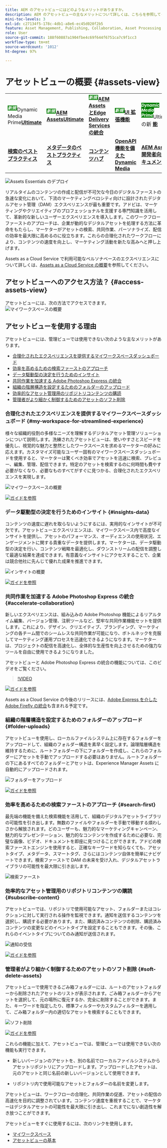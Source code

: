 ```yaml
---
title: AEM のアセットビューにはどのようなメリットがありますか。
description: AEM のアセットビューの主なメリットについて詳しくは、こちらを参照してください。アドビは、マーケティングやクリエイティブのプロフェッショナルを支援する専門知識を活用して、革新的な新しいユーザーエクスペリエンスを導入します。
mini-toc-levels: 3
exl-id: c27134f5-178c-4db1-a8e6-ec45d020f2b5
feature: Asset Management, Publishing, Collaboration, Asset Processing
role: User
source-git-commit: 188f60887a1904fbe4c69f644f6751ca7c9f1cc3
workflow-type: tm+mt
source-wordcount: '1012'
ht-degree: 97%

---
```


# アセットビューの概要 {#assets-view}

<table>
    <tr>
        <td>
            <sup style= "background-color:#008000; color:#FFFFFF; font-weight:bold"><i> 新規 </i></sup>Dynamic Media Prime<a href="/help/assets/dynamic-media/dm-prime-ultimate.md"><b>Ultimate</b></a>
        </td>
        <td>
            <sup style= "background-color:#008000; color:#FFFFFF; font-weight:bold"><i> 新規 </i></sup> <a href="/help/assets/assets-ultimate-overview.md"><b>AEM AssetsUltimate</b></a>
        </td>
        <td>
            <sup style= "background-color:#008000; color:#FFFFFF; font-weight:bold"><i> 新規 </i></sup> <a href="/help/assets/integrate-aem-assets-edge-delivery-services.md"><b>AEM AssetsとEdge Delivery Servicesの統合 </b></a>
        </td>
        <td>
            <sup style= "background-color:#008000; color:#FFFFFF; font-weight:bold"><i> 新規 </i></sup><a href="/help/assets/aem-assets-view-ui-extensibility.md"><b>UI 拡張機能 </b></a>
        </td>
          <td>
            <sup style= "background-color:#008000; color:#FFFFFF; font-weight:bold"><i>Dynamic Media Prime</i></sup>Ultimateの新 <a href="/help/assets/dynamic-media/enable-dynamic-media-prime-and-ultimate.md"><b> 能 </b></a>
        </td>
    </tr>
    <tr>
        <td>
            <a href="/help/assets/search-best-practices.md"><b>検索のベストプラクティス</b></a>
        </td>
        <td>
            <a href="/help/assets/metadata-best-practices.md"><b>メタデータのベストプラクティス</b></a>
        </td>
        <td>
            <a href="/help/assets/product-overview.md"><b>コンテンツハブ</b></a>
        </td>
        <td>
            <a href="/help/assets/dynamic-media-open-apis-overview.md"><b>OpenAPI 機能を備えた Dynamic Media</b></a>
        </td>
        <td>
            <a href="https://developer.adobe.com/experience-cloud/experience-manager-apis/"><b>AEM Assets 開発者向けドキュメント</b></a>
        </td>
    </tr>
</table>

![Assets Essentials のデプロイ](assets/banner-image.jpg)

リアルタイムのコンテンツの作成と配信が不可欠な今日のデジタルファーストの急速な変化において、下流のマーケティングベロシティ向けに設計されたデジタルアセット管理（DAM）エクスペリエンスが最も重要です。アドビは、マーケティングやクリエイティブのプロフェッショナルを支援する専門知識を活用して、革新的な新しいユーザーエクスペリエンスを導入します。このワークフローファーストのアプローチは、企業が動的なデジタルアセットを処理する方法に革命をもたらし、マーケターがアセットの検索、共同作業、パーソナライズ、配信の効率を最大限に高めるのに役立ちます。これらの合理化されたワークフローにより、コンテンツの速度を向上し、マーケティング活動を新たな高みへと押し上げます。

Assets as a Cloud Service で利用可能なペルソナベースのエクスペリエンスについて詳しくは、[Assets as a Cloud Service の概要](/help/assets/overview.md#persona-based-experiences)を参照してください。

## アセットビューへのアクセス方法？ {#access-assets-view}

アセットビューには、次の方法でアクセスできます。
![マイワークスペースの概要](assets/assets-view.png)

<!--

* **Toggle in Admin view**

    * Log into [!DNL Experience Manager] using Cloud Manager.
    * Navigate to **[!UICONTROL Assets]** > **[!UICONTROL Files]**.
    * Click the profile icon on the top right corner.
    * Click **[!UICONTROL Switch View]** from the **[!UICONTROL Profile Settings]** section.
    Repeat these steps to switch back to the Admin view.

* **Product Switcher**
    * Log into [!DNL Experience Manager] and click ![Product selector](assets/waffle-icon.svg).
    * Select **[!UICONTROL Experience Manager Assets]** to access the Assets view.
    * Select **[!UICONTROL Experience Manager]** to access the Admin view.

* **Quick Links** 
    * Log into experience.adobe.com.
    * Click **[!UICONTROL Experience Manager Assets]** to access the Assets view.
    * Click **[!UICONTROL Experience Manager Assets]** to access the Assets view.

    -->

## アセットビューを使用する理由

アセットビューには、管理ビューでは使用できない次のような主なメリットがあります。

* [合理化されたエクスペリエンスを提供するマイワークスペースダッシュボード](#my-workspace-for-streamlined-experience)
* [効率を高めるための検索ファーストのアプローチ](#search-first)
* [データ駆動型の決定を行うためのインサイト](#insights-data)
* [共同作業を加速する Adobe Photoshop Express の統合](#accelerate-collaboration)
* [組織の階層構造を設定するためのフォルダーのアップロード](#folder-uploads)
* [効率的なアセット管理用のリポジトリコンテンツの購読](#subscribe-content)
* [管理者がより細かく制御するためのアセットのソフト削除](#soft-delete-assets)

### 合理化されたエクスペリエンスを提供するマイワークスペースダッシュボード {#my-workspace-for-streamlined-experience}

様々な組織的役割の多様なニーズを理解するデジタルアセット管理ソリューションについて説明します。洗練されたアセットビューは、使いやすさとスピードを優先し、視覚的な魅力と整然としたワークスペースを求めるマーケターの好みに応えます。カスタマイズ可能なユーザー固有のマイワークスペースダッシュボードを使用すると、マーケターは驚くべき効率でアセットを迅速に検索、プレビュー、編集、管理、配信できます。特定のアセットを検索するのに何時間も費やす必要がなくなり、必要なものすべてがすぐに見つかる、合理化されたエクスペリエンスを実現します。

![マイワークスペースの概要](assets/my-workspace-demo.gif)

[![ガイドを参照](assets/see-the-guide-sm.png)](my-workspace-assets-view.md)

### データ駆動型の決定を行うためのインサイト {#insights-data}

コンテンツの速度に遅れを取らないようにするには、実用的なインサイトが不可欠です。アセットビューエクスペリエンスは、マイワークスペース内で高度なインサイトを提供し、アセットのパフォーマンス、オーディエンスの使用状況、エンゲージメントに関する貴重なデータを提供します。マーケターは、データ駆動型の決定を行い、コンテンツ戦略を最適化し、ダウンストリームの配信を調整して最適な結果を達成できます。有意義なインサイトにアクセスすることで、企業は競合他社に先んじて優れた成果を推進できます。

![インサイトの概要](assets/insights-overview.gif)

[![ガイドを参照](assets/see-the-guide-sm.png)](manage-reports-assets-view.md#view-live-statistics)

### 共同作業を加速する Adobe Photoshop Express の統合 {#accelerate-collaboration}

新しいエクスペリエンスは、組み込みの Adobe Photoshop 機能によるリアルタイム編集、バージョン管理、注釈ツールなど、堅牢な共同作業機能セットを提供します。これにより、デザイン、クリエイティブ、ブランディング、マーケティングの各チーム間でのシームレスな共同作業が可能になり、ボトルネックを克服してマーケティング運用プロセスを迅速化できるようになります。マーケターは、プロジェクトの配信を高速化し、全体的な生産性を向上させるための強力なツールを自由に使用できるようになりました。

アセットビューと Adobe Photoshop Express の統合の機能については、このビデオをご覧ください。

>[!VIDEO](https://video.tv.adobe.com/v/3420922)

[![ガイドを参照](assets/see-the-guide-sm.png)](edit-images-assets-view.md)

Assets as a Cloud Service の今後のリリースには、[Adobe Express を介した Adobe Firefly の統合](https://firefly.adobe.com/?gclid=EAIaIQobChMIlZeKuNfj_wIVeyCtBh3e5g2cEAAYASAAEgL56_D_BwE&amp;sdid=JM4FW6VL&amp;mv=search&amp;mv2=paidsearch&amp;ef_id=EAIaIQobChMIlZeKuNfj_wIVeyCtBh3e5g2cEAAYASAAEgL56_D_BwE:G:s&amp;s_kwcid=AL!3085!3!652077237594!e!!g!!adobe%20firefly!19870733758!148140507838)も含まれる予定です。

### 組織の階層構造を設定するためのフォルダーのアップロード {#folder-uploads}

アセットビューを使用し、ローカルファイルシステム上に存在するフォルダーをアップロードして、組織のフォルダー構造を素早く設定します。論理階層構造を維持するために、ルートフォルダーの下にフォルダーを作成し、これらのフォルダーにアセットを手動でアップロードする必要はありません。ルートフォルダーの下にあるすべてのフォルダーとアセットは、Experience Manager Assets に自動的にアップロードされます。

![フォルダーをアップロード](assets/folder-uploads.gif)

[![ガイドを参照](assets/see-the-guide-sm.png)](add-delete-assets-view.md)

### 効率を高めるための検索ファーストのアプローチ {#search-first}

最先端の機能を備えた検索機能を活用して、組織のデジタルアセットライブラリの可能性を引き出します。無数のファイルやフォルダーを手動で移動する煩わしさから解放されます。どのユーザーも、魅力的なマーケティングキャンペーン、魅力的なプレゼンテーション、魅力的なコンテンツを作成するために必要な、完璧な画像、ビデオ、ドキュメントを即座に見つけることができます。アドビの検索ファーストエンジンを使用すると、正確なキーワードを知らなくても、アセットタイプ、メタデータ、スマートタグ、さらにはコンテンツ自体を簡単にナビゲートできます。検索ファーストで DAM の未来を受け入れ、デジタルアセットライブラリの可能性を最大限に引き出します。

![検索ファースト](assets/search-first.gif)

### 効率的なアセット管理用のリポジトリコンテンツの購読 {#subscribe-content}

アセットビューでは、リポジトリで使用可能なアセット、フォルダーまたはコレクションに対して実行される操作を監視できます。通知を送信するコンテンツを選択し、購読する必要があります。また、購読済みコンテンツの削除、購読済みコンテンツの変更などのイベントタイプを設定することもできます。その後、これらのイベントタイプについてのみ通知が送信されます。

![通知の受信](assets/notifications.gif)

[![ガイドを参照](assets/see-the-guide-sm.png)](manage-notifications-assets-view.md)

### 管理者がより細かく制御するためのアセットのソフト削除 {#soft-delete-assets}

アセットビューで使用できるごみ箱フォルダーには、ルートのアセットフォルダーから削除されたアセットのリストが表示されます。ごみ箱フォルダーからアセットを選択して、元の場所に復元するか、完全に削除することができます。また、キーワードを指定したり、標準フィルターやカスタムフィルターを適用して、ごみ箱フォルダー内の適切なアセットを検索することもできます。

![ソフト削除](assets/soft-delete.gif)

[![ガイドを参照](assets/see-the-guide-sm.png)](navigate-assets-view.md)

これらの機能に加えて、アセットビューでは、管理ビューでは使用できない次の機能も実行できます。

* 新しいバージョンのアセットを、別の名前でローカルファイルシステムからアセットリポジトリにアップロードします。アップロードしたアセットは、元のアセットと同じ名前の新しいバージョンとして使用できます。

* リポジトリ内で使用可能なアセットとフォルダーの名前を変更します。

アセットビューは、ワークフローの合理化、共同作業の促進、アセットの配信の高速化を目的に調整されています。コンテンツ速度を重視することで、マーケターはデジタルアセットの可能性を最大限に引き出し、これまでにない創造性を解き放つことができます。


アセットビューをすぐに使用するには、次のリンクを使用します。

* [マイワークスペース](/help/assets/my-workspace-assets-view.md)
* [アセットビューの基本](/help/assets/get-started-assets-view.md)
